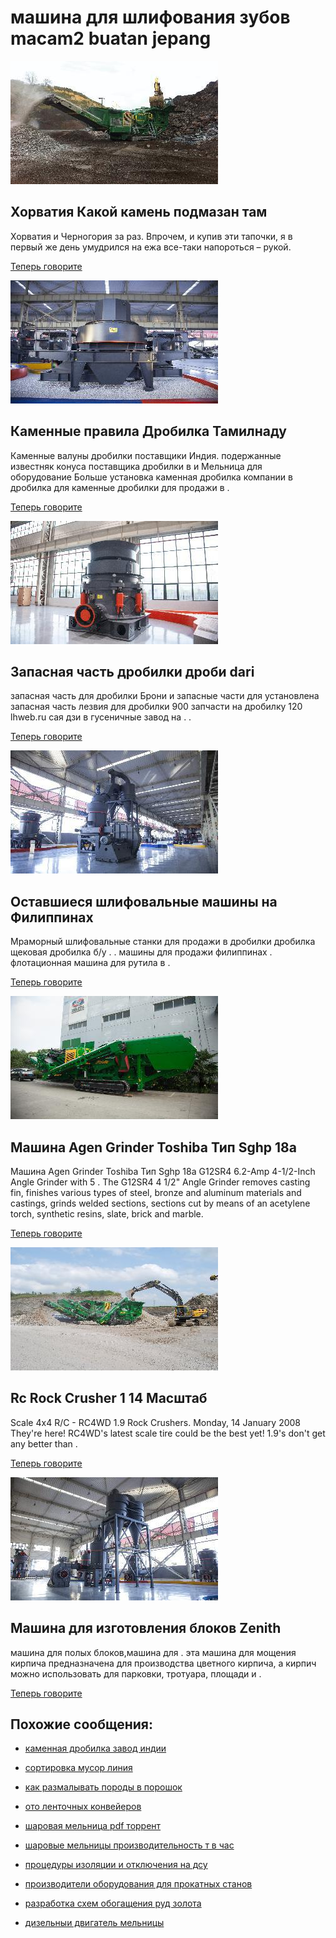 # машина для шлифования зубов macam2 buatan jepang

<a href="https://ru.ecuriezuff.be/products/" target="_blank">![Хорватия Какой камень подмазан там](https://github.com/millmachine/images/raw/main/170.jpg)</a>

## Хорватия Какой камень подмазан там

Хорватия и Черногория за раз. Впрочем, и купив эти тапочки, я в первый же день умудрился на ежа все-таки напороться – рукой.

<a href="https://ru.ecuriezuff.be/products/" target="_blank">Теперь говорите</a>

<a href="https://ru.ecuriezuff.be/products/" target="_blank">![Каменные правила Дробилка Тамилнаду](https://github.com/millmachine/images/raw/main/671.jpg)</a>

## Каменные правила Дробилка Тамилнаду

Каменные валуны дробилки поставщики Индия. подержанные известняк конуса поставщика дробилки в и Мельница для оборудование Больше установка каменная дробилка компании в дробилка для каменные дробилки для продажи в .

<a href="https://ru.ecuriezuff.be/products/" target="_blank">Теперь говорите</a>

<a href="https://ru.ecuriezuff.be/products/" target="_blank">![Запасная часть дробилки дроби dari](https://github.com/millmachine/images/raw/main/470.jpg)</a>

## Запасная часть дробилки дроби dari

запасная часть для дробилки Брони и запасные части для установлена запасная часть лезвия для дробилки 900 запчасти на дробилку 120 lhweb.ru  сая дзи в гусеничные завод на . .

<a href="https://ru.ecuriezuff.be/products/" target="_blank">Теперь говорите</a>

<a href="https://ru.ecuriezuff.be/products/" target="_blank">![Оставшиеся шлифовальные машины на Филиппинах](https://github.com/millmachine/images/raw/main/254.jpg)</a>

## Оставшиеся шлифовальные машины на Филиппинах

Мраморный шлифовальные станки для продажи в дробилки дробилка щековая дробилка б/у . . машины для продажи филиппинах . флотационная машина для рутила в .

<a href="https://ru.ecuriezuff.be/products/" target="_blank">Теперь говорите</a>

<a href="https://ru.ecuriezuff.be/products/" target="_blank">![Машина Agen Grinder Toshiba Тип Sghp 18a](https://github.com/millmachine/images/raw/main/348.jpg)</a>

## Машина Agen Grinder Toshiba Тип Sghp 18a

Машина Agen Grinder Toshiba Тип Sghp 18a G12SR4 6.2-Amp 4-1/2-Inch Angle Grinder with 5 . The G12SR4 4 1/2" Angle Grinder removes casting fin, finishes various types of steel, bronze and aluminum materials and castings, grinds welded sections, sections cut by means of an acetylene torch, synthetic resins, slate, brick and marble.

<a href="https://ru.ecuriezuff.be/products/" target="_blank">Теперь говорите</a>

<a href="https://ru.ecuriezuff.be/products/" target="_blank">![Rc Rock Crusher 1 14 Масштаб](https://github.com/millmachine/images/raw/main/38.jpg)</a>

## Rc Rock Crusher 1 14 Масштаб

Scale 4x4 R/C - RC4WD 1.9 Rock Crushers. Monday, 14 January 2008 They're here! RC4WD's latest scale tire could be the best yet! 1.9's don't get any better than .

<a href="https://ru.ecuriezuff.be/products/" target="_blank">Теперь говорите</a>

<a href="https://ru.ecuriezuff.be/products/" target="_blank">![Машина для изготовления блоков Zenith](https://github.com/millmachine/images/raw/main/292.jpg)</a>

## Машина для изготовления блоков Zenith

машина для полых блоков,машина для . эта машина для мощения кирпича предназначена для производства цветного кирпича, а кирпич можно использовать для парковки, тротуара, площади и .

<a href="https://ru.ecuriezuff.be/products/" target="_blank">Теперь говорите</a>

## Похожие сообщения:

* [каменная дробилка завод индии](%D0%BA%D0%B0%D0%BC%D0%B5%D0%BD%D0%BD%D0%B0%D1%8F%20%D0%B4%D1%80%D0%BE%D0%B1%D0%B8%D0%BB%D0%BA%D0%B0%20%D0%B7%D0%B0%D0%B2%D0%BE%D0%B4%20%D0%B8%D0%BD%D0%B4%D0%B8%D0%B8.md)

* [сортировка мусор линия](%D1%81%D0%BE%D1%80%D1%82%D0%B8%D1%80%D0%BE%D0%B2%D0%BA%D0%B0%20%D0%BC%D1%83%D1%81%D0%BE%D1%80%20%D0%BB%D0%B8%D0%BD%D0%B8%D1%8F.md)

* [как размалывать породы в порошок](%D0%BA%D0%B0%D0%BA%20%D1%80%D0%B0%D0%B7%D0%BC%D0%B0%D0%BB%D1%8B%D0%B2%D0%B0%D1%82%D1%8C%20%D0%BF%D0%BE%D1%80%D0%BE%D0%B4%D1%8B%20%D0%B2%20%D0%BF%D0%BE%D1%80%D0%BE%D1%88%D0%BE%D0%BA.md)

* [ото ленточных конвейеров](%D0%BE%D1%82%D0%BE%20%D0%BB%D0%B5%D0%BD%D1%82%D0%BE%D1%87%D0%BD%D1%8B%D1%85%20%D0%BA%D0%BE%D0%BD%D0%B2%D0%B5%D0%B9%D0%B5%D1%80%D0%BE%D0%B2.md)

* [шаровая мельница pdf торрент](%D1%88%D0%B0%D1%80%D0%BE%D0%B2%D0%B0%D1%8F%20%D0%BC%D0%B5%D0%BB%D1%8C%D0%BD%D0%B8%D1%86%D0%B0%20pdf%20%D1%82%D0%BE%D1%80%D1%80%D0%B5%D0%BD%D1%82.md)

* [шаровые мельницы производительность т в час](%D1%88%D0%B0%D1%80%D0%BE%D0%B2%D1%8B%D0%B5%20%D0%BC%D0%B5%D0%BB%D1%8C%D0%BD%D0%B8%D1%86%D1%8B%20%D0%BF%D1%80%D0%BE%D0%B8%D0%B7%D0%B2%D0%BE%D0%B4%D0%B8%D1%82%D0%B5%D0%BB%D1%8C%D0%BD%D0%BE%D1%81%D1%82%D1%8C%20%D1%82%20%D0%B2%20%D1%87%D0%B0%D1%81.md)

* [процедуры изоляции и отключения на дсу](%D0%BF%D1%80%D0%BE%D1%86%D0%B5%D0%B4%D1%83%D1%80%D1%8B%20%D0%B8%D0%B7%D0%BE%D0%BB%D1%8F%D1%86%D0%B8%D0%B8%20%D0%B8%20%D0%BE%D1%82%D0%BA%D0%BB%D1%8E%D1%87%D0%B5%D0%BD%D0%B8%D1%8F%20%D0%BD%D0%B0%20%D0%B4%D1%81%D1%83.md)

* [производители оборудования для прокатных станов](%D0%BF%D1%80%D0%BE%D0%B8%D0%B7%D0%B2%D0%BE%D0%B4%D0%B8%D1%82%D0%B5%D0%BB%D0%B8%20%D0%BE%D0%B1%D0%BE%D1%80%D1%83%D0%B4%D0%BE%D0%B2%D0%B0%D0%BD%D0%B8%D1%8F%20%D0%B4%D0%BB%D1%8F%20%D0%BF%D1%80%D0%BE%D0%BA%D0%B0%D1%82%D0%BD%D1%8B%D1%85%20%D1%81%D1%82%D0%B0%D0%BD%D0%BE%D0%B2.md)

* [разработка схем обогащения руд золота](%D1%80%D0%B0%D0%B7%D1%80%D0%B0%D0%B1%D0%BE%D1%82%D0%BA%D0%B0%20%D1%81%D1%85%D0%B5%D0%BC%20%D0%BE%D0%B1%D0%BE%D0%B3%D0%B0%D1%89%D0%B5%D0%BD%D0%B8%D1%8F%20%D1%80%D1%83%D0%B4%20%D0%B7%D0%BE%D0%BB%D0%BE%D1%82%D0%B0.md)

* [дизельныи двигатель мельницы](%D0%B4%D0%B8%D0%B7%D0%B5%D0%BB%D1%8C%D0%BD%D1%8B%D0%B8%20%D0%B4%D0%B2%D0%B8%D0%B3%D0%B0%D1%82%D0%B5%D0%BB%D1%8C%20%D0%BC%D0%B5%D0%BB%D1%8C%D0%BD%D0%B8%D1%86%D1%8B.md)

